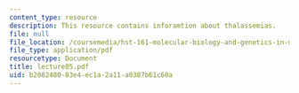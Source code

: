 ```yaml
---
content_type: resource
description: This resource contains inforamtion about thalassemias.
file: null
file_location: /coursemedia/hst-161-molecular-biology-and-genetics-in-modern-medicine-fall-2007/b208248083e4ec1a2a11a0387b61c60a_lecture05.pdf
file_type: application/pdf
resourcetype: Document
title: lecture05.pdf
uid: b2082480-83e4-ec1a-2a11-a0387b61c60a
---
```

